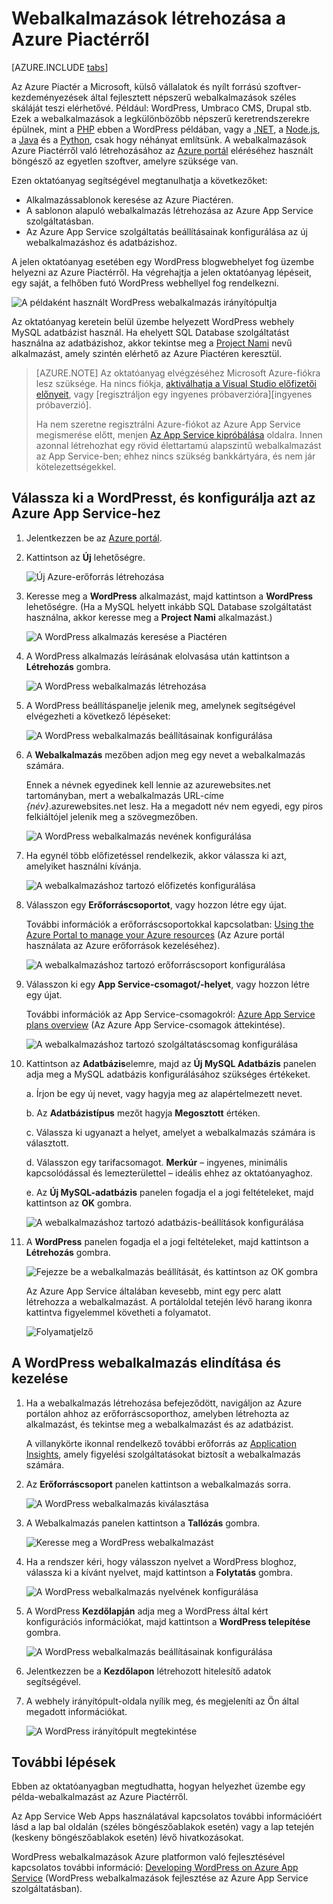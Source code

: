 <properties
    pageTitle="Webalkalmazások létrehozása az Azure Piactérről | Microsoft Azure"
    description="Megtudhatja, hogy az Azure portál segítségével hogyan hozhat létre új WordPress webalkalmazásokat az Azure Piactérről."
    services="app-service\web"
    documentationCenter=""
    authors="rmcmurray"
    manager="wpickett"
    editor=""/>

<tags
    ms.service="app-service-web"
    ms.workload="na"
    ms.tgt_pltfrm="na"
    ms.devlang="na"
    ms.topic="get-started-article"
    ms.date="05/10/2016"
    ms.author="robmcm"/>

<!-- Note: This article replaces web-sites-php-web-site-gallery.md -->

# Webalkalmazások létrehozása a Azure Piactérről

[AZURE.INCLUDE [tabs](../../includes/app-service-web-get-started-nav-tabs.md)]

Az Azure Piactér a Microsoft, külső vállalatok és nyílt forrású szoftver-kezdeményezések által fejlesztett népszerű webalkalmazások széles skáláját teszi elérhetővé. Például: WordPress, Umbraco CMS, Drupal stb. Ezek a webalkalmazások a legkülönbözőbb népszerű keretrendszerekre épülnek, mint a [PHP] ebben a WordPress példában, vagy a [.NET], a [Node.js], a [Java] és a [Python], csak hogy néhányat említsünk. A webalkalmazások Azure Piactérről való létrehozásához az [Azure portál] eléréséhez használt böngésző az egyetlen szoftver, amelyre szüksége van.

Ezen oktatóanyag segítségével megtanulhatja a következőket:

* Alkalmazássablonok keresése az Azure Piactéren.
* A sablonon alapuló webalkalmazás létrehozása az Azure App Service szolgáltatásban.
* Az Azure App Service szolgáltatás beállításainak konfigurálása az új webalkalmazáshoz és adatbázishoz.

A jelen oktatóanyag esetében egy WordPress blogwebhelyet fog üzembe helyezni az Azure Piactérről. Ha végrehajtja a jelen oktatóanyag lépéseit, egy saját, a felhőben futó WordPress webhellyel fog rendelkezni.

![A példaként használt WordPress webalkalmazás irányítópultja][WordPressDashboard]

Az oktatóanyag keretein belül üzembe helyezett WordPress webhely MySQL adatbázist használ. Ha ehelyett SQL Database szolgáltatást használna az adatbázishoz, akkor tekintse meg a [Project Nami] nevű alkalmazást, amely szintén elérhető az Azure Piactéren keresztül.

> [AZURE.NOTE]
> Az oktatóanyag elvégzéséhez Microsoft Azure-fiókra lesz szüksége. Ha nincs fiókja, [aktiválhatja a Visual Studio előfizetői előnyeit][aktiválás], vagy [regisztráljon egy ingyenes próbaverzióra][ingyenes próbaverzió].
>
> Ha nem szeretne regisztrálni Azure-fiókot az Azure App Service megismerése előtt, menjen [Az App Service kipróbálása] oldalra. Innen azonnal létrehozhat egy rövid élettartamú alapszintű webalkalmazást az App Service-ben; ehhez nincs szükség bankkártyára, és nem jár kötelezettségekkel.

## Válassza ki a WordPresst, és konfigurálja azt az Azure App Service-hez

1. Jelentkezzen be az [Azure portál].

1. Kattintson az **Új** lehetőségre.
    
    ![Új Azure-erőforrás létrehozása][MarketplaceStart]
    
1. Keresse meg a **WordPress** alkalmazást, majd kattintson a **WordPress** lehetőségre. (Ha a MySQL helyett inkább SQL Database szolgáltatást használna, akkor keresse meg a **Project Nami** alkalmazást.)

    ![A WordPress alkalmazás keresése a Piactéren][MarketplaceSearch]
    
1. A WordPress alkalmazás leírásának elolvasása után kattintson a **Létrehozás** gombra.

    ![A WordPress webalkalmazás létrehozása][MarketplaceCreate]

1. A WordPress beállításpanelje jelenik meg, amelynek segítségével elvégezheti a következő lépéseket:

    ![A WordPress webalkalmazás beállításainak konfigurálása][ConfigStart]

1. A **Webalkalmazás** mezőben adjon meg egy nevet a webalkalmazás számára.

    Ennek a névnek egyedinek kell lennie az azurewebsites.net tartományban, mert a webalkalmazás URL-címe *{név}*.azurewebsites.net lesz. Ha a megadott név nem egyedi, egy piros felkiáltójel jelenik meg a szövegmezőben.

    ![A WordPress webalkalmazás nevének konfigurálása][ConfigAppName]

1. Ha egynél több előfizetéssel rendelkezik, akkor válassza ki azt, amelyiket használni kívánja. 

    ![A webalkalmazáshoz tartozó előfizetés konfigurálása][ConfigSubscription]

1. Válasszon egy **Erőforráscsoportot**, vagy hozzon létre egy újat.

    További információk a erőforráscsoportokkal kapcsolatban: [Using the Azure Portal to manage your Azure resources][ResourceGroups] (Az Azure portál használata az Azure erőforrások kezeléséhez).

    ![A webalkalmazáshoz tartozó erőforráscsoport konfigurálása][ConfigResourceGroup]

1. Válasszon ki egy **App Service-csomagot/-helyet**, vagy hozzon létre egy újat.

    További információk az App Service-csomagokról: [Azure App Service plans overview][AzureAppServicePlans] (Az Azure App Service-csomagok áttekintése). 

    ![A webalkalmazáshoz tartozó szolgáltatáscsomag konfigurálása][ConfigServicePlan]

1. Kattintson az **Adatbázis**elemre, majd az **Új MySQL Adatbázis** panelen adja meg a MySQL adatbázis konfigurálásához szükséges értékeket.

    a. Írjon be egy új nevet, vagy hagyja meg az alapértelmezett nevet.

    b. Az **Adatbázistípus** mezőt hagyja **Megosztott** értéken.

    c. Válassza ki ugyanazt a helyet, amelyet a webalkalmazás számára is választott.

    d. Válasszon egy tarifacsomagot. **Merkúr** – ingyenes, minimális kapcsolódással és lemezterülettel – ideális ehhez az oktatóanyaghoz.

    e. Az **Új MySQL-adatbázis** panelen fogadja el a jogi feltételeket, majd kattintson az **OK** gombra. 

    ![A webalkalmazáshoz tartozó adatbázis-beállítások konfigurálása][ConfigDatabase]

1. A **WordPress** panelen fogadja el a jogi feltételeket, majd kattintson a **Létrehozás** gombra. 

    ![Fejezze be a webalkalmazás beállítását, és kattintson az OK gombra][ConfigFinished]

    Az Azure App Service általában kevesebb, mint egy perc alatt létrehozza a webalkalmazást. A portáloldal tetején lévő harang ikonra kattintva figyelemmel követheti a folyamatot.

    ![Folyamatjelző][ConfigProgress]

## A WordPress webalkalmazás elindítása és kezelése
    
1. Ha a webalkalmazás létrehozása befejeződött, navigáljon az Azure portálon ahhoz az erőforráscsoporthoz, amelyben létrehozta az alkalmazást, és tekintse meg a webalkalmazást és az adatbázist.

    A villanykörte ikonnal rendelkező további erőforrás az [Application Insights][ApplicationInsights], amely figyelési szolgáltatásokat biztosít a webalkalmazás számára.

1. Az **Erőforráscsoport** panelen kattintson a webalkalmazás sorra.

    ![A WordPress webalkalmazás kiválasztása][WordPressSelect]

1. A Webalkalmazás panelen kattintson a **Tallózás** gombra.

    ![Keresse meg a WordPress webalkalmazást][WordPressBrowse]

1. Ha a rendszer kéri, hogy válasszon nyelvet a WordPress bloghoz, válassza ki a kívánt nyelvet, majd kattintson a **Folytatás** gombra.

    ![A WordPress webalkalmazás nyelvének konfigurálása][WordPressLanguage]

1. A WordPress **Kezdőlapján** adja meg a WordPress által kért konfigurációs információkat, majd kattintson a **WordPress telepítése** gombra.

    ![A WordPress webalkalmazás beállításainak konfigurálása][WordPressConfigure]

1. Jelentkezzen be a **Kezdőlapon** létrehozott hitelesítő adatok segítségével.  

1. A webhely irányítópult-oldala nyílik meg, és megjeleníti az Ön által megadott információkat.    

    ![A WordPress irányítópult megtekintése][WordPressDashboard]

## További lépések

Ebben az oktatóanyagban megtudhatta, hogyan helyezhet üzembe egy példa-webalkalmazást az Azure Piactérről.

Az App Service Web Apps használatával kapcsolatos további információért lásd a lap bal oldalán (széles böngészőablakok esetén) vagy a lap tetején (keskeny böngészőablakok esetén) lévő hivatkozásokat.

WordPress webalkalmazások Azure platformon való fejlesztésével kapcsolatos további információ: [Developing WordPress on Azure App Service][WordPressOnAzure] (WordPress webalkalmazások fejlesztése az Azure App Service szolgáltatásban). 

<!-- URL List -->

[PHP]: https://azure.microsoft.com/develop/php/
[.NET]: https://azure.microsoft.com/develop/net/
[Node.js]: https://azure.microsoft.com/develop/nodejs/
[Java]: https://azure.microsoft.com/develop/java/
[Python]: https://azure.microsoft.com/develop/python/
[aktiválás]: https://azure.microsoft.com/pricing/member-offers/msdn-benefits-details/
[ingyenes próba]: https://azure.microsoft.com/pricing/free-trial/
[Az App Service kipróbálása]: http://go.microsoft.com/fwlink/?LinkId=523751
[ResourceGroups]: ../azure-portal/resource-group-portal.md
[AzureAppServicePlans]: ../app-service/azure-web-sites-web-hosting-plans-in-depth-overview.md
[ApplicationInsights]: https://azure.microsoft.com/services/application-insights/
[Azure portál]: https://portal.azure.com/
[Project Nami]: http://projectnami.org/
[WordPressOnAzure]: ./develop-wordpress-on-app-service-web-apps.md

<!-- IMG List -->

[MarketplaceStart]: ./media/app-service-web-create-web-app-from-marketplace/marketplacestart.png
[MarketplaceSearch]: ./media/app-service-web-create-web-app-from-marketplace/marketplacesearch.png
[MarketplaceCreate]: ./media/app-service-web-create-web-app-from-marketplace/marketplacecreate.png
[ConfigStart]: ./media/app-service-web-create-web-app-from-marketplace/configstart.png
[ConfigAppName]: ./media/app-service-web-create-web-app-from-marketplace/configappname.png
[ConfigSubscription]: ./media/app-service-web-create-web-app-from-marketplace/configsubscription.png
[ConfigResourceGroup]: ./media/app-service-web-create-web-app-from-marketplace/configresourcegroup.png
[ConfigServicePlan]: ./media/app-service-web-create-web-app-from-marketplace/configserviceplan.png
[ConfigDatabase]: ./media/app-service-web-create-web-app-from-marketplace/configdatabase.png
[ConfigFinished]: ./media/app-service-web-create-web-app-from-marketplace/configfinished.png
[ConfigProgress]: ./media/app-service-web-create-web-app-from-marketplace/configprogress.png
[WordPressSelect]: ./media/app-service-web-create-web-app-from-marketplace/wpselect.png
[WordPressBrowse]: ./media/app-service-web-create-web-app-from-marketplace/wpbrowse.png
[WordPressLanguage]: ./media/app-service-web-create-web-app-from-marketplace/wplanguage.png
[WordPressDashboard]: ./media/app-service-web-create-web-app-from-marketplace/wpdashboard.png
[WordPressConfigure]: ./media/app-service-web-create-web-app-from-marketplace/wpconfigure.png



<!--HONumber=Jun16_HO2-->


